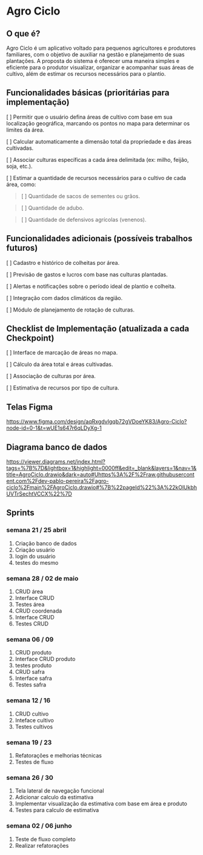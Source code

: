 
# Agro Ciclo

## O que é?
Agro Ciclo é um aplicativo voltado para pequenos agricultores e produtores familiares, com o objetivo de auxiliar na gestão e planejamento de suas plantações. 
A proposta do sistema é oferecer uma maneira simples e eficiente para o produtor visualizar, organizar e acompanhar suas áreas de cultivo, além de estimar os recursos necessários para 
o plantio.

## Funcionalidades básicas (prioritárias para implementação)

[ ] Permitir que o usuário defina áreas de cultivo com base em sua localização geográfica, marcando os pontos no mapa para determinar os limites da área.

[ ] Calcular automaticamente a dimensão total da propriedade e das áreas cultivadas.

[ ] Associar culturas específicas a cada área delimitada (ex: milho, feijão, soja, etc.).

[ ] Estimar a quantidade de recursos necessários para o cultivo de cada área, como:

> [ ] Quantidade de sacos de sementes ou grãos.

> [ ] Quantidade de adubo.

> [ ] Quantidade de defensivos agrícolas (venenos).

## Funcionalidades adicionais (possíveis trabalhos futuros)

[ ] Cadastro e histórico de colheitas por área.

[ ] Previsão de gastos e lucros com base nas culturas plantadas.

[ ] Alertas e notificações sobre o período ideal de plantio e colheita.

[ ] Integração com dados climáticos da região.

[ ] Módulo de planejamento de rotação de culturas.

## Checklist de Implementação (atualizada a cada Checkpoint)

[ ] Interface de marcação de áreas no mapa.

[ ] Cálculo da área total e áreas cultivadas.

[ ] Associação de culturas por área.

[ ] Estimativa de recursos por tipo de cultura.

## Telas Figma

https://www.figma.com/design/aqRxgdvIgqb72gVDoeYK83/Agro-Ciclo?node-id=0-1&t=wUE1s647r6qLDyXg-1

## Diagrama banco de dados
 
https://viewer.diagrams.net/index.html?tags=%7B%7D&lightbox=1&highlight=0000ff&edit=_blank&layers=1&nav=1&title=AgroCiclo.drawio&dark=auto#Uhttps%3A%2F%2Fraw.githubusercontent.com%2Fdev-pablo-pereira%2Fagro-ciclo%2Fmain%2FAgroCiclo.drawio#%7B%22pageId%22%3A%22kOlUkbhUVTrSechtVCCX%22%7D

## Sprints
### semana 21 / 25 abril

1. Criação banco de dados
2. Criação usuário
3. login do usuário
4. testes do mesmo

### semana 28 / 02 de maio

1. CRUD área
2. Interface CRUD
3. Testes área
4. CRUD coordenada
5. Interface CRUD
6. Testes CRUD

### semana 06 / 09

1. CRUD produto
2. Interface CRUD produto
3. testes produto
4. CRUD safra
5. Interface safra
6. Testes safra

### semana 12 / 16

1. CRUD cultivo
2. Inteface cultivo
3. Testes cultivos

### semana 19 / 23

1. Refatorações e melhorias técnicas
2. Testes de fluxo

### semana 26 / 30

1. Tela lateral de navegação funcional
2. Adicionar calculo da estimativa
3. Implementar visualização da estimativa com base em área e produto
4. Testes para calculo de estimativa

### semana 02 / 06 junho

1. Teste de fluxo completo
2. Realizar refatorações

